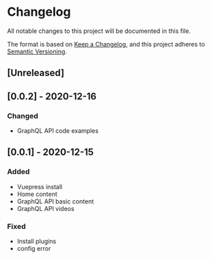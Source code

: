 # Changelog
All notable changes to this project will be documented in this file.

The format is based on [Keep a Changelog](https://keepachangelog.com/en/1.0.0/),
and this project adheres to [Semantic Versioning](https://semver.org/spec/v2.0.0.html).

## [Unreleased]

## [0.0.2] - 2020-12-16

### Changed
- GraphQL API code examples

## [0.0.1] - 2020-12-15

### Added
- Vuepress install
- Home content
- GraphQL API basic content
- GraphQL API videos

### Fixed
- Install plugins
- config error


